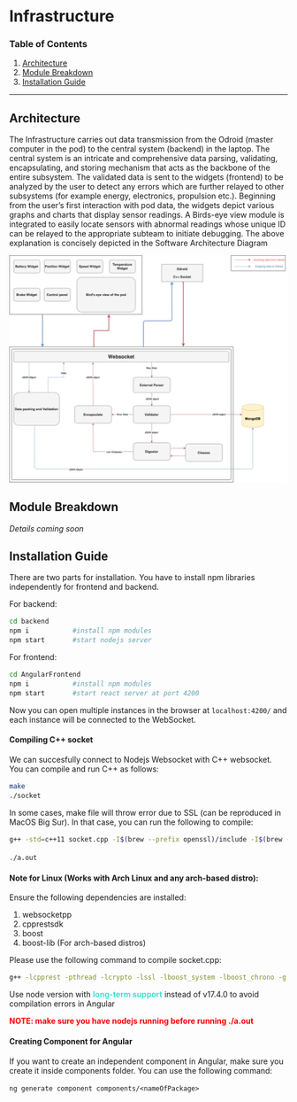 # Infrastructure 

### Table of Contents
1. [Architecture](#Overview)
2. [Module Breakdown](#application-breakdown)
3. [Installation Guide](#installation-guide)

<hr>

## Architecture 
The Infrastructure carries out data transmission from the Odroid (master computer in the pod) to the central system (backend) in the laptop. The central system is an intricate and comprehensive data parsing, validating, encapsulating, and storing mechanism that acts as the backbone of the entire subsystem. The validated data is sent to the widgets (frontend) to be analyzed by the user to detect any errors which are further relayed to other subsystems (for example energy, electronics, propulsion etc.). Beginning from the user’s first interaction with pod data, the widgets depict various graphs and charts that display sensor readings. A Birds-eye view module is integrated to easily locate sensors with abnormal readings whose unique ID can be relayed to the appropriate subteam to initiate debugging. The above explanation is concisely depicted in the Software Architecture Diagram 

![design](readme/Architecture.png)

## Module Breakdown
_Details coming soon_


## Installation Guide

There are two parts for installation. You have to install npm libraries independently for frontend and backend. 

For backend:

``` sh
cd backend
npm i           #install npm modules
npm start       #start nodejs server
```

For frontend:
```sh
cd AngularFrontend
npm i           #install npm modules
npm start       #start react server at port 4200
```

Now you can open multiple instances in the browser at `localhost:4200/` and each instance will be connected to the WebSocket.

#### Compiling C++ socket
We can succesfully connect to Nodejs Websocket with C++ websocket. You can compile and run C++ as follows:

```sh
make
./socket
```

In some cases, make file will throw error due to SSL (can be reproduced in MacOS Big Sur). In that case, you can run the following to compile:

```sh
g++ -std=c++11 socket.cpp -I$(brew --prefix openssl)/include -I$(brew --prefix cpprestsdk)/include -L$(brew --prefix openssl)/lib -L$(brew --prefix cpprestsdk)/lib -I$(brew --prefix boost)/include -L$(brew --prefix boost)/lib -lcpprest -lcrypto -lssl -lboost_system -lboost_chrono -lboost_thread-mt

./a.out
```

#### Note for Linux (Works with Arch Linux and any arch-based distro):

Ensure the following dependencies are installed:
1. websocketpp
2. cpprestsdk
3. boost
4. boost-lib (For arch-based distros)

Please use the following command to compile socket.cpp:
```sh
g++ -lcpprest -pthread -lcrypto -lssl -lboost_system -lboost_chrono -g socket.cpp -o socket
```
Use node version with <b style="color:turquoise"> long-term support</b> instead of v17.4.0 to avoid compilation errors in Angular

<b style="color:red"> NOTE: make sure you have nodejs running before running ./a.out</b>

#### Creating Component for Angular
If you want to create an independent component in Angular, make sure you create it inside components folder. You can use the following command:

`ng generate component components/<nameOfPackage>`

#### 

<!-- #### Test for websocket connection:
Test for websocket should be divided into  -->


<!-- ## Infrastructure - Sprint 1

As of right now, the nodejs is being used as the backend, and React is used for the front-end (for fast deployment purpose). For future development, We will be shifting to Angular.

This skeleton code can be used to complete ticket _" Implementing types in Web socket for data routes"_. -->